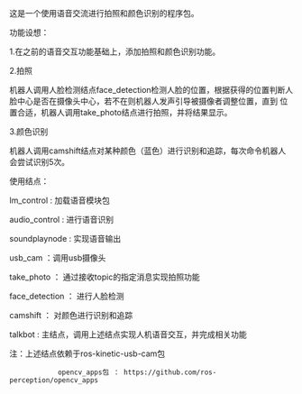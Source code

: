 这是一个使用语音交流进行拍照和颜色识别的程序包。

功能设想：

1.在之前的语音交互功能基础上，添加拍照和颜色识别功能。

2.拍照

机器人调用人脸检测结点face_detection检测人脸的位置，根据获得的位置判断人脸中心是否在摄像头中心，若不在则机器人发声引导被摄像者调整位置，直到
位置合适，机器人调用take_photo结点进行拍照，并将结果显示。

3.颜色识别

机器人调用camshift结点对某种颜色（蓝色）进行识别和追踪，每次命令机器人会尝试识别5次。

使用结点：

lm_control  : 加载语音模块包

audio_control  : 进行语音识别

soundplaynode  : 实现语音输出

usb_cam  ：调用usb摄像头

take_photo ： 通过接收topic的指定消息实现拍照功能

face_detection  ： 进行人脸检测

camshift  ： 对颜色进行识别和追踪

talkbot  : 主结点，调用上述结点实现人机语音交互，并完成相关功能

注：上述结点依赖于ros-kinetic-usb-cam包 

                opencv_apps包 ： https://github.com/ros-perception/opencv_apps
